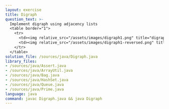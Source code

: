 ```yaml
---
layout: exercise
title: Digraph
question_text: >-
  Implement digraph using adjacency lists
  <table border="1">
    <tr>
      <td><img relative_src="/assets/images/digraph1.png" title="digraph1"></td>
      <td><img relative_src="/assets/images/digraph1-reversed.png" title="digraph1-reversed"></td>
    </tr>
  </table>
solution_file: /sources/java/Digraph.java
library_files:
- /sources/java/Assert.java
- /sources/java/ArrayUtil.java
- /sources/java/Bag.java
- /sources/java/HashSet.java
- /sources/java/Queue.java
- /sources/java/Prime.java
language: java
command: javac Digraph.java && java Digraph
---
```

